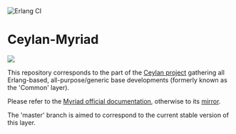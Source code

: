 ![Erlang CI](https://github.com/Olivier-Boudeville/Ceylan-Myriad/workflows/Erlang%20CI/badge.svg?event=push)

# Ceylan-Myriad

![](/doc/myriad-title.png)

This repository corresponds to the part of the [Ceylan project](https://github.com/Olivier-Boudeville/Ceylan) gathering all Erlang-based, all-purpose/generic base developments (formerly known as the 'Common' layer).

Please refer to the [Myriad official documentation](http://myriad.esperide.org), otherwise to its [mirror](http://olivier-boudeville.github.io/Ceylan-Myriad/).

The 'master' branch is aimed to correspond to the current stable version of this layer.

